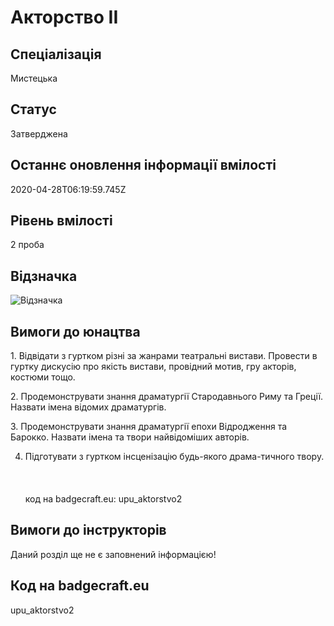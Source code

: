 # Акторство ІІ

## Спеціалізація

Мистецька

## Статус

Затверджена

## Останнє оновлення інформації вмілості

2020-04-28T06:19:59.745Z

## Рівень вмілості

2 проба

## Відзначка

![Відзначка](../images/Aktorstvo_II/__________2.jpg)

## Вимоги до юнацтва

<p>1. Відвідати з гуртком різні за жанрами театральні вистави.
Провести в гуртку дискусію про якість вистави, провідний мотив, гру акторів,
костюми тощо.</p>

<p>2. Продемонструвати знання драматургії Стародавнього Риму та
Греції. Назвати імена відомих драматургів.</p>

<p>3. Продемонструвати знання драматургії епохи Відродження та
Барокко. Назвати імена та твори найвідоміших авторів.</p>

4. Підготувати з гуртком інсценізацію будь-якого драма-тичного твору.<br><br><br><br>код на badgecraft.eu: upu_aktorstvo2<br>

## Вимоги до інструкторів

Даний розділ ще не є заповнений інформацією!

## Код на badgecraft.eu

upu_aktorstvo2